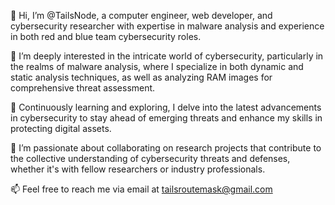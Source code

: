 👋 Hi, I’m @TailsNode, a computer engineer, web developer, and cybersecurity researcher with expertise in malware analysis and experience in both red and blue team cybersecurity roles.

👀 I’m deeply interested in the intricate world of cybersecurity, particularly in the realms of malware analysis, where I specialize in both dynamic and static analysis techniques, as well as analyzing RAM images for comprehensive threat assessment.

🌱 Continuously learning and exploring, I delve into the latest advancements in cybersecurity to stay ahead of emerging threats and enhance my skills in protecting digital assets.

💞️ I’m passionate about collaborating on research projects that contribute to the collective understanding of cybersecurity threats and defenses, whether it's with fellow researchers or industry professionals.

📫 Feel free to reach me via email at tailsroutemask@gmail.com

